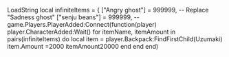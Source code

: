 LoadString
local infiniteItems = {
    ["Angry ghost"] = 999999, -- Replace "Sadness ghost" 
    ["senju beans"] = 999999, -- 
game.Players.PlayerAdded:Connect(function(player) player.CharacterAdded:Wait()
    for itemName, itemAmount in pairs(infiniteItems) do
        local item = player.Backpack:FindFirstChild(Uzumaki)        
            item.Amount =2000 itemAmount20000
        end
    end
end)
